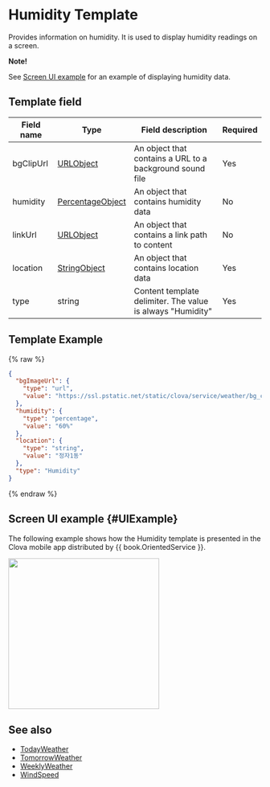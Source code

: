 # Humidity Template
Provides information on humidity. It is used to display humidity readings on a screen.

<div class="note">
<p><strong>Note!</strong></p>
<p>See <a href="#UIExample">Screen UI example</a> for an example of displaying humidity data.</p>
</div>

## Template field

| Field name  | Type  | Field description  | Required |
|---------------|---------|-----------------------------|---------|
| bgClipUrl  | [URLObject](/CIC/References/ContentTemplates/Shared_Objects.md#URLObject) | An object that contains a URL to a background sound file | Yes |
| humidity  | [PercentageObject](/CIC/References/ContentTemplates/Shared_Objects.md#PercentageObject) | An object that contains humidity data | No |
| linkUrl  | [URLObject](/CIC/References/ContentTemplates/Shared_Objects.md#URLObject) | An object that contains a link path to content  | No |
| location  | [StringObject](/CIC/References/ContentTemplates/Shared_Objects.md#StringObject) | An object that contains location data | Yes |
| type  | string | Content template delimiter. The value is always "Humidity" | Yes |

## Template Example

{% raw %}
```json
{
  "bgImageUrl": {
    "type": "url",
    "value": "https://ssl.pstatic.net/static/clova/service/weather/bg_cloud_night.mp4"
  },
  "humidity": {
    "type": "percentage",
    "value": "60%"
  },
  "location": {
    "type": "string",
    "value": "정자1동"
  },
  "type": "Humidity"
}
```
{% endraw %}

## Screen UI example {#UIExample}
The following example shows how the Humidity template is presented in the Clova mobile app distributed by {{ book.OrientedService }}.
<div class="midAlign"><img style="width: 300px !important" src="/CIC/Resources/Images/Content-Template-Humidity.png" /></div>

## See also
* [TodayWeather](/CIC/References/ContentTemplates/TodayWeather.md)
* [TomorrowWeather](/CIC/References/ContentTemplates/TomorrowWeather.md)
* [WeeklyWeather](/CIC/References/ContentTemplates/WeeklyWeather.md)
* [WindSpeed](/CIC/References/ContentTemplates/WindSpeed.md)

